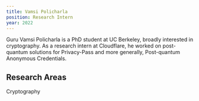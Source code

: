 ```yaml
---
title: Vamsi Policharla
position: Research Intern
year: 2022
---
```


Guru Vamsi Policharla is a PhD student at UC Berkeley, broadly interested in cryptography. As a research intern at Cloudflare, he worked on post-quantum solutions for Privacy-Pass and more generally, Post-quantum Anonymous Credentials.

## Research Areas
Cryptography